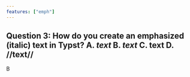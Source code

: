 ```yaml
---
features: ["emph"]
---
```

Question 3: How do you create an emphasized (italic) text in Typst?
A. *text*
B. _text_
C. **text**
D. //text//
---
B